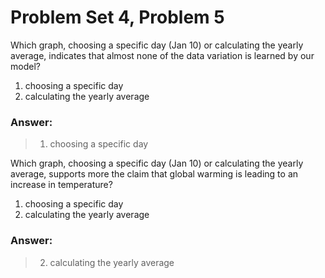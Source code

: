 # Problem Set 4, Problem 5
Which graph, choosing a specific day (Jan 10) or calculating the yearly average, indicates that almost none of the data variation is learned by our model?
1. choosing a specific day
2. calculating the yearly average

### Answer:
> 1. choosing a specific day

Which graph, choosing a specific day (Jan 10) or calculating the yearly average, supports more the claim that global warming is leading to an increase in temperature?
1. choosing a specific day
2. calculating the yearly average

### Answer:
> 2. calculating the yearly average